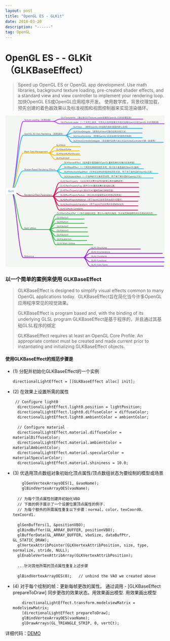 ```yaml
---
layout: post
title: "OpenGL ES - GLKit"
date: 2018-03-20 
description: "------"
tag: OpenGL 
---   
```



# OpenGL ES - - GLKit（GLKBaseEffect）
> Speed up OpenGL ES or OpenGL app development. Use math libraries, background texture loading, pre-created shader effects, and a standard view and view controller to implement your rendering loop.
> 加快OpenGL ES或OpenGL应用程序开发。 使用数学库，背景纹理加载，预先创建的着色器效果以及标准视图和视图控制器来实现渲染循环。



![GLKit](/images/media/15212766930412/GLKit.png)


### 以一个简单的案例来使用 GLKBaseEffect 

> GLKBaseEffect is designed to simplify visual effects common to many OpenGL applications today. 
>  GLKBaseEffect旨在简化当今许多OpenGL应用程序常见的视觉效果。
> 
> GLKBaseEffect is program based and, with the binding of its underlying GLSL program
> GLKBaseEffect是基于程序的，并且通过其基础GLSL程序的绑定
> 
> GLKBaseEffect requires at least an OpenGL Core Profile.  An appropriate context must be created and made current prior to instantiating and initializing GLKBaseEffect objects.

#### 使用GLKBaseEffect的规范步骤是

- (1) 分配并初始化GLKBaseEffect的一个实例

    ```
    directionalLightEffect = [[GLKBaseEffect alloc] init];
    ```
- (2) 在效果上设置所需的属性

    ```
     // Configure light0
      directionalLightEffect.light0.position = lightPosition;
      directionalLightEffect.light0.diffuseColor = diffuseColor;
      directionalLightEffect.light0.ambientColor = ambientColor;

      // Configure material
      directionalLightEffect.material.diffuseColor = materialDiffuseColor;
      directionalLightEffect.material.ambientColor = materialAmbientColor;
      directionalLightEffect.material.specularColor = materialSpecularColor;
      directionalLightEffect.material.shininess = 10.0;
    ```
- (3) 优选用顶点数组对象初始化顶点属性/顶点数组状态为要绘制的模型或场景

    ```
        glGenVertexArraysOES(1, &vaoName);
        glBindVertexArrayOES(vaoName);

      // 为每个顶点属性创建并初始化VBO
      // 下面的例子展示了一个设置位置顶点属性的例子.
      // 为每个额外的所需属性重复以下步骤：normal，color，texCoord0，texCoord1.
      
      glGenBuffers(1, &positionVBO);
      glBindBuffer(GL_ARRAY_BUFFER, positionVBO);
      glBufferData(GL_ARRAY_BUFFER, vboSize, dataBufPtr, GL_STATIC_DRAW);
      glVertexAttribPointer(GLKVertexAttribPosition, size, type, normalize, stride, NULL);
      glEnableVertexAttribArray(GLKVertexAttribPosition);

      ...针对其他所需的顶点属性重复上述步骤

      glBindVertexArrayOES(0);   // unbind the VAO we created above
    ```
- (4) 对于每个绘制的帧：更新每帧更改的属性。 通过调用 - [GLKBaseEffect prepareToDraw] 同步更改的效果状态。用效果画出模型.  用效果画出模型

    ```
        directionalLightEffect.transform.modelviewMatrix = modelviewMatrix;
        [directionalLightEffect prepareToDraw];
        glBindVertexArrayOES(vaoName);
        glDrawArrays(GL_TRIANGLE_STRIP, 0, vertCt);
    ```


详细代码：[DEMO](https://github.com/Caolongs/OpenGL-ES---GLKit)








